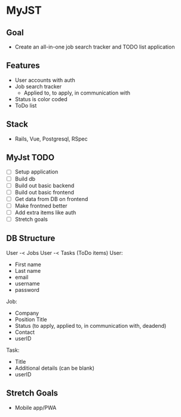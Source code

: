 # MyJST

## Goal

- Create an all-in-one job search tracker and TODO list application

## Features

- User accounts with auth
- Job search tracker
  - Applied to, to apply, in communication with
- Status is color coded
- ToDo list

## Stack

- Rails, Vue, Postgresql, RSpec

## MyJst TODO

- [ ] Setup application
- [ ] Build db
- [ ] Build out basic backend
- [ ] Build out basic frontend
- [ ] Get data from DB on frontend
- [ ] Make frontned better
- [ ] Add extra items like auth
- [ ] Stretch goals

## DB Structure

User -< Jobs
User -< Tasks (ToDo items)
User:

- First name
- Last name
- email
- username
- password

Job:

- Company
- Position Title
- Status (to apply, applied to, in communication with, deadend)
- Contact
- userID

Task:

- Title
- Additional details (can be blank)
- userID

## Stretch Goals

- Mobile app/PWA
